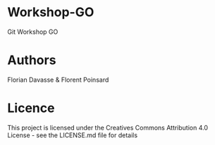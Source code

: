# Workshop-GO
Git Workshop GO

# Authors
Florian Davasse & Florent Poinsard
 
# Licence
This project is licensed under the Creatives Commons Attribution 4.0 License - see the LICENSE.md file for details

